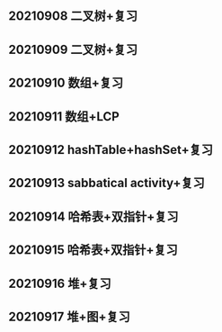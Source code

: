 ## 20210908 二叉树+复习 
## 20210909 二叉树+复习 
## 20210910 数组+复习
## 20210911 数组+LCP
## 20210912 hashTable+hashSet+复习
## 20210913 sabbatical activity+复习
## 20210914 哈希表+双指针+复习
## 20210915 哈希表+双指针+复习
## 20210916 堆+复习
## 20210917 堆+图+复习
